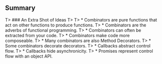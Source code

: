 ## Summary

T> ### An Extra Shot of Ideas
T>
T> * Combinators are pure functions that act on other functions to produce functions.
T> * Combinators are the adverbs of functional programming.
T> * Combinators can often be extracted from your code.
T> * Combinators make code more composeable.
T> * Many combinators are also Method Decorators.
T> * Some combinators decorate decorators.
T> * Callbacks abstract control flow.
T> * Callbacks hide asynchronicity.
T> * Promises represent control flow with an object API.

